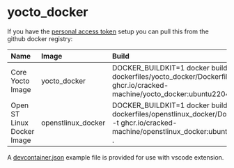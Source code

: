# yocto_docker

If you have the [personal access token](https://docs.github.com/en/packages/working-with-a-github-packages-registry/working-with-the-container-registry#authenticating-to-the-container-registry) setup you can pull this from the github docker registry:

|Name|Image|Build|Run|Push|
|:-|:-|:-|:-|:-|
|Core Yocto Image|yocto_docker|DOCKER_BUILDKIT=1 docker build -f dockerfiles/yocto_docker/Dockerfile -t ghcr.io/cracked-machine/yocto_docker:ubuntu2204 .|docker run -it --rm ghcr.io/cracked-machine/yocto_docker:ubuntu2204|docker push ghcr.io/cracked-machine/yocto_docker:ubuntu2204|
|Open ST Linux Docker Image|openstlinux_docker|DOCKER_BUILDKIT=1 docker build -f dockerfiles/openstlinux_docker/Dockerfile -t ghcr.io/cracked-machine/openstlinux_docker:ubuntu2204 .|docker run -it --rm ghcr.io/cracked-machine/openstlinux_docker:ubuntu2204|docker push ghcr.io/cracked-machine/openstlinux_docker:ubuntu2204|

A [devcontainer.json](example/devcontainer.json) example file is provided for use with vscode extension.
